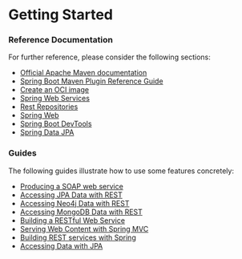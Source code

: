 # Getting Started

### Reference Documentation

For further reference, please consider the following sections:

* [Official Apache Maven documentation](https://maven.apache.org/guides/index.html)
* [Spring Boot Maven Plugin Reference Guide](https://docs.spring.io/spring-boot/docs/2.6.3/maven-plugin/reference/html/)
* [Create an OCI image](https://docs.spring.io/spring-boot/docs/2.6.3/maven-plugin/reference/html/#build-image)
* [Spring Web Services](https://docs.spring.io/spring-boot/docs/2.6.3/reference/htmlsingle/#boot-features-webservices)
* [Rest Repositories](https://docs.spring.io/spring-boot/docs/2.6.3/reference/htmlsingle/#howto-use-exposing-spring-data-repositories-rest-endpoint)
* [Spring Web](https://docs.spring.io/spring-boot/docs/2.6.3/reference/htmlsingle/#boot-features-developing-web-applications)
* [Spring Boot DevTools](https://docs.spring.io/spring-boot/docs/2.6.3/reference/htmlsingle/#using-boot-devtools)
* [Spring Data JPA](https://docs.spring.io/spring-boot/docs/2.6.3/reference/htmlsingle/#boot-features-jpa-and-spring-data)

### Guides

The following guides illustrate how to use some features concretely:

* [Producing a SOAP web service](https://spring.io/guides/gs/producing-web-service/)
* [Accessing JPA Data with REST](https://spring.io/guides/gs/accessing-data-rest/)
* [Accessing Neo4j Data with REST](https://spring.io/guides/gs/accessing-neo4j-data-rest/)
* [Accessing MongoDB Data with REST](https://spring.io/guides/gs/accessing-mongodb-data-rest/)
* [Building a RESTful Web Service](https://spring.io/guides/gs/rest-service/)
* [Serving Web Content with Spring MVC](https://spring.io/guides/gs/serving-web-content/)
* [Building REST services with Spring](https://spring.io/guides/tutorials/bookmarks/)
* [Accessing Data with JPA](https://spring.io/guides/gs/accessing-data-jpa/)

